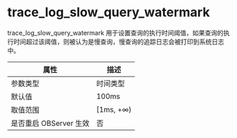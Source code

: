 trace_log_slow_query_watermark 
===================================================

trace_log_slow_query_watermark 用于设置查询的执行时间阈值，如果查询的执行时间超过该阈值，则被认为是慢查询，慢查询的追踪日志会被打印到系统日志中。


|      **属性**      |   **描述**   |
|------------------|------------|
| 参数类型             | 时间类型       |
| 默认值              | 100ms      |
| 取值范围             | \[1ms, +∞) |
| 是否重启 OBServer 生效 | 否          |



